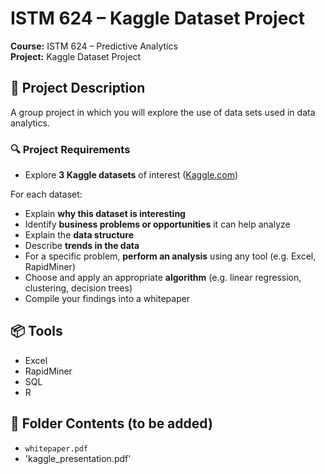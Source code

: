 # ISTM 624 – Kaggle Dataset Project

**Course:** ISTM 624 – Predictive Analytics  
**Project:** Kaggle Dataset Project

## 🧾 Project Description

A group project in which you will explore the use of data sets used in data analytics. 

### 🔍 Project Requirements

- Explore **3 Kaggle datasets** of interest ([Kaggle.com](https://www.kaggle.com/))
  
For each dataset:
- Explain **why this dataset is interesting**
- Identify **business problems or opportunities** it can help analyze
- Explain the **data structure**
- Describe **trends in the data**
- For a specific problem, **perform an analysis** using any tool (e.g. Excel, RapidMiner)
- Choose and apply an appropriate **algorithm** (e.g. linear regression, clustering, decision trees)
- Compile your findings into a whitepaper

## 📦 Tools 

- Excel  
- RapidMiner   
- SQL
- R

## 📎 Folder Contents (to be added)

- `whitepaper.pdf`
- 'kaggle_presentation.pdf'
